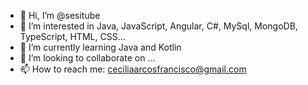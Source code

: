 - 👋 Hi, I’m @sesitube
- 👀 I’m interested in Java, JavaScript, Angular, C#, MySql, MongoDB, TypeScript, HTML, CSS...
- 🌱 I’m currently learning Java and Kotlin
- 💞️ I’m looking to collaborate on ...
- 📫 How to reach me: ceciliaarcosfrancisco@gmail.com

<!---
sesitube/sesitube is a ✨ special ✨ repository because its `README.md` (this file) appears on your GitHub profile.
You can click the Preview link to take a look at your changes.
--->

